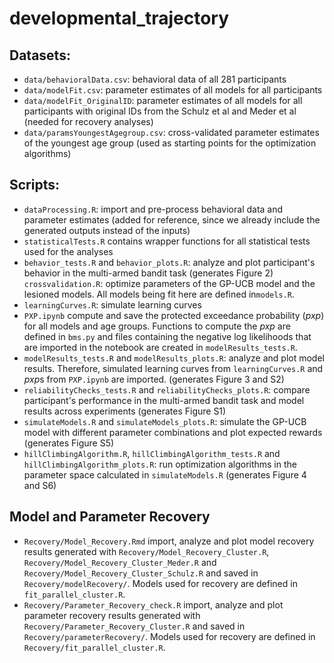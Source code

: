# developmental_trajectory

## Datasets:    
- `data/behavioralData.csv`: behavioral data of all 281 participants   
- `data/modelFit.csv`: parameter estimates of all models for all participants   
- `data/modelFit_OriginalID`: parameter estimates of all models for all participants with original IDs from the Schulz et al and Meder et al (needed for recovery analyses)
- `data/paramsYoungestAgegroup.csv`: cross-validated parameter estimates of the youngest age group (used as starting points for the optimization algorithms)

## Scripts:   
- `dataProcessing.R`: import and pre-process behavioral data and parameter estimates (added for reference, since we already include the generated outputs instead of the inputs)
- `statisticalTests.R` contains wrapper functions for all statistical tests used for the analyses
-  `behavior_tests.R` and `behavior_plots.R`: analyze and plot participant's behavior in the multi-armed bandit task
   (generates Figure 2)
   `crossvalidation.R`: optimize parameters of the GP-UCB model and the lesioned models. All models being fit here are defined in`models.R`.
-  `learningCurves.R`: simulate learning curves
-  `PXP.ipynb` compute and save the protected exceedance probability (*pxp*) for all models and age groups. Functions to compute the *pxp* are defined in `bms.py` and files containing the negative log likelihoods that are imported in the notebook are created in `modelResults_tests.R`.
-  `modelResults_tests.R` and `modelResults_plots.R`: analyze and plot model results.  Therefore, simulated learning curves from `learningCurves.R` and *pxp*s from `PXP.ipynb` are imported.
   (generates Figure 3 and S2)
-  `reliabilityChecks_tests.R` and `reliabilityChecks_plots.R`: compare participant's performance in the multi-armed bandit task and model results across experiments
   (generates Figure S1)
-  `simulateModels.R` and `simulateModels_plots.R`: simulate the GP-UCB model with different parameter combinations and plot expected rewards
   (generates Figure S5)
-  `hillClimbingAlgorithm.R`, `hillClimbingAlgorithm_tests.R` and `hillClimbingAlgorithm_plots.R`: run optimization algorithms in the parameter space calculated in `simulateModels.R`
   (generates Figure 4 and S6)
   
## Model and Parameter Recovery
- `Recovery/Model_Recovery.Rmd` import, analyze and plot model recovery results generated with `Recovery/Model_Recovery_Cluster.R`, `Recovery/Model_Recovery_Cluster_Meder.R` and `Recovery/Model_Recovery_Cluster_Schulz.R` and saved in `Recovery/modelRecovery/`. Models used for recovery are defined in `fit_parallel_cluster.R`.
- `Recovery/Parameter_Recovery_check.R` import, analyze and plot parameter recovery results generated with `Recovery/Parameter_Recovery_Cluster.R` and saved in `Recovery/parameterRecovery/`. Models used for recovery are defined in `Recovery/fit_parallel_cluster.R`.